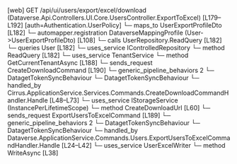 [web] GET /api/ui/users/export/excel/download  (Dataverse.Api.Controllers.UI.Core.UsersController.ExportToExcel)  [L179–L192] [auth=Authentication.UserPolicy]
  └─ maps_to UserExportProfileDto [L182]
    └─ automapper.registration DataverseMappingProfile (User->UserExportProfileDto) [L108]
  └─ calls UserRepository.ReadQuery [L182]
  └─ queries User [L182]
  └─ uses_service IControlledRepository<User>
    └─ method ReadQuery [L182]
  └─ uses_service TenantService
    └─ method GetCurrentTenantAsync [L188]
  └─ sends_request CreateDownloadCommand [L190]
    └─ generic_pipeline_behaviors 2
      └─ DatagetTokenSyncBehaviour
      └─ DatagetTokenSyncBehaviour
    └─ handled_by Cirrus.ApplicationService.Services.Commands.CreateDownloadCommandHandler.Handle [L48–L73]
      └─ uses_service IStorageService (InstancePerLifetimeScope)
        └─ method CreateDownloadUrl [L60]
  └─ sends_request ExportUsersToExcelCommand [L189]
    └─ generic_pipeline_behaviors 2
      └─ DatagetTokenSyncBehaviour
      └─ DatagetTokenSyncBehaviour
    └─ handled_by Dataverse.ApplicationService.Commands.Users.ExportUsersToExcelCommandHandler.Handle [L24–L42]
      └─ uses_service UserExcelWriter
        └─ method WriteAsync [L38]

